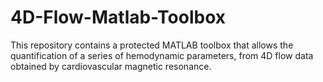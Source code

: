 # 4D-Flow-Matlab-Toolbox
This repository contains a protected MATLAB toolbox that allows the quantification of a series of hemodynamic parameters, from 4D flow data obtained by cardiovascular magnetic resonance.

